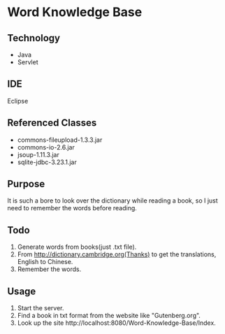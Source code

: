 # Word Knowledge Base

## Technology
- Java
- Servlet

## IDE
Eclipse

## Referenced Classes
- commons-fileupload-1.3.3.jar
- commons-io-2.6.jar
- jsoup-1.11.3.jar
- sqlite-jdbc-3.23.1.jar

## Purpose
It is such a bore to look over the dictionary while reading a book, so I just need to remember the words before reading.

## Todo
1. Generate words from books(just .txt file).
2. From http://dictionary.cambridge.org(Thanks) to get the translations, English to Chinese.
3. Remember the words.

## Usage
1. Start the server.
2. Find a book in txt format from the website like "Gutenberg.org".
2. Look up the site http://localhost:8080/Word-Knowledge-Base/Index.

